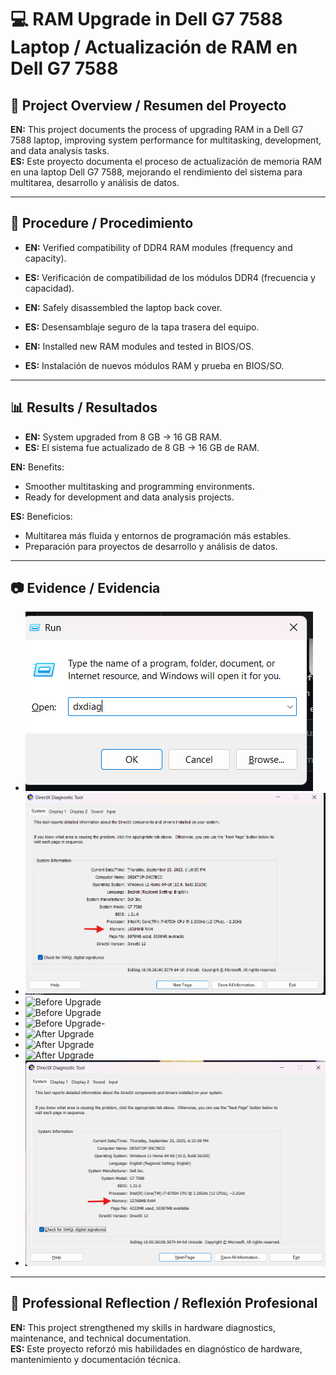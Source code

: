 # 💻 RAM Upgrade in Dell G7 7588 Laptop / Actualización de RAM en Dell G7 7588

## 📖 Project Overview / Resumen del Proyecto
**EN:** This project documents the process of upgrading RAM in a Dell G7 7588 laptop, improving system performance for multitasking, development, and data analysis tasks.  
**ES:** Este proyecto documenta el proceso de actualización de memoria RAM en una laptop Dell G7 7588, mejorando el rendimiento del sistema para multitarea, desarrollo y análisis de datos.  

---

## 🔧 Procedure / Procedimiento
- **EN:** Verified compatibility of DDR4 RAM modules (frequency and capacity).  
- **ES:** Verificación de compatibilidad de los módulos DDR4 (frecuencia y capacidad).  

- **EN:** Safely disassembled the laptop back cover.  
- **ES:** Desensamblaje seguro de la tapa trasera del equipo.  

- **EN:** Installed new RAM modules and tested in BIOS/OS.  
- **ES:** Instalación de nuevos módulos RAM y prueba en BIOS/SO.  

---

## 📊 Results / Resultados
- **EN:** System upgraded from 8 GB → 16 GB RAM.  
- **ES:** El sistema fue actualizado de 8 GB → 16 GB de RAM.  

**EN:** Benefits:  
- Smoother multitasking and programming environments.  
- Ready for development and data analysis projects.  

**ES:** Beneficios:  
- Multitarea más fluida y entornos de programación más estables.  
- Preparación para proyectos de desarrollo y análisis de datos.  

---

## 📷 Evidence / Evidencia
- ![Before Upgrade](images/process1.png)  
- ![Before Upgrade](images/process2.png)  
- ![Before Upgrade](images/process3.jpg)  
- ![Before Upgrade](images/process4.jpb)
- ![Before Upgrade](images/process8.jpb)- 
- ![After Upgrade](images/process6.jpg)  
- ![After Upgrade](iimages/process6.jpg)  
- ![After Upgrade](iimages/process9.jpg)  
- ![Task Manager](images/process7.png)  

---

## 🎯 Professional Reflection / Reflexión Profesional
**EN:** This project strengthened my skills in hardware diagnostics, maintenance, and technical documentation.  
**ES:** Este proyecto reforzó mis habilidades en diagnóstico de hardware, mantenimiento y documentación técnica.  
